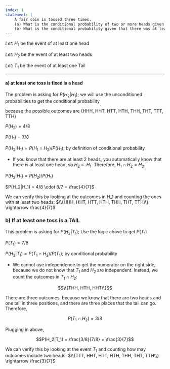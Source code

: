 ```yaml
---
index: 1
statement: |
    A fair coin is tossed three times.  
    (a) What is the conditional probability of two or more heads given that there was at least one head?  
    (b) What is the conditional probability given that there was at least on tail?
---
```



$Let:\ H_1$ be the event of at least one head

$Let:\ H_2$ be the event of at least two heads

$Let:\ T_1$ be the event of at least one Tail

---

#### a) at least one toss is fixed is a head

The problem is asking for $P(H_2|H_1)$; we will use the unconditioned probabilities to get the conditional probability

because the possible outcomes are {HHH, HHT, HTT, HTH, THH, THT, TTT, TTH}

$P(H_2) = 4/8$

$P(H_1) = 7/8$

$P(H_2|H_1) = P(H_1 \cap H_2) / P(H_1)$; by definition of conditional probability

* If you know that there are at least 2 heads, you automatically know that there is at least one head, so $H_2 \subset H_1$. Therefore, $H_1 \cap H_2 = H_2$.

$P(H_2|H_1) =  P(H_2)/ P(H_1)$

$P(H_2|H_1) = 4/8 \cdot 8/7 = \frac{4}{7}$

We can verify this by looking at the outcomes in H_1 and counting the ones with at least two heads:  $\\{HHH, HHT, HTT, HTH, THH, THT, TTH\\} \rightarrow \frac{4}{7}$

### b) If at least one toss is a TAIL  

This problem is asking for $P(H_2|T_1)$; Use the logic above to get $P(T_1)$

$P(T_1) = 7/8$

$P(H_2|T_1) = P(T_1 \cap H_2) / P(T_1)$; by conditional probability

* We cannot use independence to get the numerator on the right side, because we do not know that $T_1$ and $H_2$ are independent. Instead, we count the outcomes in $T_1 \cap H_2$:

$$\\{THH, HTH, HHT\\}$$

There are three outcomes, because we know that there are two heads and one tail in three positions, and there are three places that the tail can go. Therefore,

$$P(T_1 \cap H_2) = 3/8$$

Plugging in above,

$$P(H_2|T_1) = \frac{3/8}{7/8} = \frac{3}{7}$$

We can verify this by looking at the event $T_1$ and counting how may outcomes include two heads:  $\\{TTT, HHT, HTT, HTH, THH, THT, TTH\\}  \rightarrow \frac{3}{7}$




